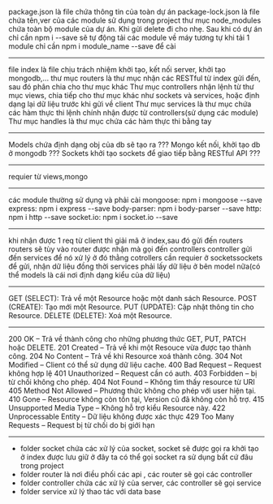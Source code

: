 package.json là file chứa thông tin của toàn dự án
package-lock.json là file chứa tên,ver của các module sử dụng trong project
thư mục node_modules chứa toàn bộ module của dự án. Khi gửi delete đi cho nhẹ.
Sau khi có dự án chỉ cần npm i --save sẽ tự động tải các module về máy
tương tự khi tải 1 module chỉ cần npm i module_name --save để cài

________________________________________________________
file index là file chịu trách nhiệm khởi tạo, kết nối server, khởi tạo mongodb,...
thư mục routers là thư mục nhận các RESTful từ index gửi đến, sau đó phân chia cho thư mục khác
Thư mục controllers nhận lệnh từ thư mục views, chia tiếp cho thư mục khác như sockets và services, hoặc định dạng lại dữ liệu trước khi gửi về client
Thư mục services là thư mục chứa các hàm thực thi lệnh chính nhận được từ controllers(sử dụng các module)
Thư mục handles là thư mục chứa các hàm thực thi bằng tay
________________________________________________________
Models chứa định dạng obj của db sẽ tạo ra ???
Mongo kết nối, khởi tạo db ở mongodb ???
Sockets khởi tạo sockets để giao tiếp bằng RESTful API ???
________________________________________________________
requier từ views,mongo
________________________________________________________
các module thường sử dụng và phải cài
mongoose: npm i mongoose --save
express: npm i express --save
body-parser: npm i body-parser --save
http: npm i http --save
socket.io: npm i socket.io --save
________________________________________________________
khi nhận được 1 req từ client thì giải mã ở index,sau đó gửi đến routers
routers sẽ tùy vào router được nhận mà gọi đến controllers
controller gửi đến services để nó xử lý ở đó
thằng cotrollers cần requier ở socketssockets để gửi, nhận dữ liệu
đồng thời services phải lấy dữ liệu ở bên model nữa(có thể models là cái nơi định dạng kiểu của dữ liệu)
_________________________________________________________
GET (SELECT): Trả về một Resource hoặc một danh sách Resource.
POST (CREATE): Tạo mới một Resource.
PUT (UPDATE): Cập nhật thông tin cho Resource.
DELETE (DELETE): Xoá một Resource.
_________________________________________________________
200 OK – Trả về thành công cho những phương thức GET, PUT, PATCH hoặc DELETE.
201 Created – Trả về khi một Resouce vừa được tạo thành công.
204 No Content – Trả về khi Resource xoá thành công.
304 Not Modified – Client có thể sử dụng dữ liệu cache.
400 Bad Request – Request không hợp lệ
401 Unauthorized – Request cần có auth.
403 Forbidden – bị từ chối không cho phép.
404 Not Found – Không tìm thấy resource từ URI
405 Method Not Allowed – Phương thức không cho phép với user hiện tại.
410 Gone – Resource không còn tồn tại, Version cũ đã không còn hỗ trợ.
415 Unsupported Media Type – Không hỗ trợ kiểu Resource này.
422 Unprocessable Entity – Dữ liệu không được xác thực
429 Too Many Requests – Request bị từ chối do bị giới hạn
_________________________________________________________
- folder socket chứa các xử lý của socket, socket sẽ được gọi ra khởi tạo ở index được lưu giữ ở đây ta có thể gọi socket ra sử dụng bất cứ đâu trong project
- folder router là nơi điều phối các api , các router sẽ gọi các controller
- folder controller chứa các xử lý của server, các controller sẽ gọi service
- folder service xử lý thao tác với data base
